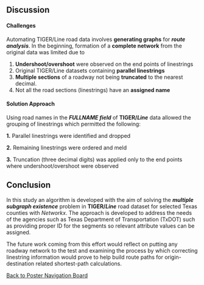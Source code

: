 ## Discussion

#### Challenges
Automating TIGER/Line road data involves **generating graphs** for **_route analysis_**. In the beginning, formation of a **complete network** from the original data was limited due to 
1. **Undershoot/overshoot** were observed on the end points of linestrings
2. Original TIGER/Line datasets containing **parallel linestrings**
3. **Multiple sections** of a roadway not being **truncated** to the nearest decimal.
4. Not all the road sections (linestrings) have an **assigned name**

#### Solution Approach

Using road names in the **_FULLNAME field_** of **TIGER/_Line_** data allowed the grouping of linestrings which permitted the following:

__1.__ Parallel linestrings were identified and dropped

__2.__ Remaining linestrings were ordered and meld

__3.__ Truncation (three decimal digits) was applied only to the end points where undershoot/overshoot were observed


## Conclusion
In this study an algorithm is developed with the aim of solving the **_multiple subgraph existence_** problem in **TIGER/_Line_** road dataset for selected Texas counties with *Networkx*. The approach is developed to address the needs of the agencies such as Texas Department of Transportation (TxDOT) such as providing proper ID for the segments so relevant attribute values can be assigned.

The future work coming from this effort would reflect on putting any roadway network to the test and examining the process by which correcting linestring information would prove to help build route paths for origin-destination related shortest-path calculations.



[Back to Poster Navigation Board](./README.md#Outline)


